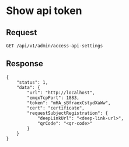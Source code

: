 # Show api token

## Request

    GET /api/v1/admin/access-api-settings

## Response

```JSON5
{
    "status": 1,
    "data": {
        "url": "http://localhost",
        "emqxTcpPort": 1883,
        "token": "mHA_sBfraexCstydXaWw",
        "cert": "certificate",
        "requestSubjectRegistration": {
            "deepLinkUrl": "<deep-link-url>",
            "qrCode": "<qr-code>"
        }
    }
}
```